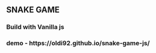 <h2>SNAKE GAME</h2> 

<h3>Build with Vanilla js</h3>

<h3>demo - https://oldi92.github.io/snake-game-js/</h3>
